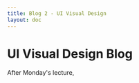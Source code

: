 ```yaml
---
title: Blog 2 - UI Visual Design
layout: doc
---
```


# UI Visual Design Blog

After Monday's lecture,
